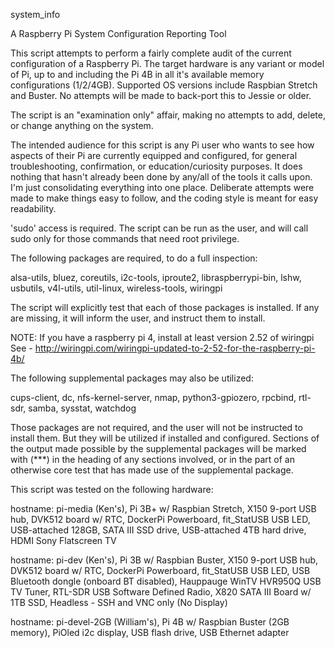 system_info

A Raspberry Pi System Configuration Reporting Tool

This script attempts to perform a fairly complete audit of the current configuration of a Raspberry Pi. The target hardware is any variant or model of Pi, up to and including the Pi 4B in all it's available memory configurations (1/2/4GB). Supported OS versions include Raspbian Stretch and Buster. No attempts will be made to back-port this to Jessie or older.

The script is an "examination only" affair, making no attempts to add, delete, or change anything on the system.

The intended audience for this script is any Pi user who wants to see how aspects of their Pi are currently equipped and configured, for general troubleshooting, confirmation, or education/curiosity purposes. It does nothing that hasn't already been done by any/all of the tools it calls upon. I'm just consolidating everything into one place. Deliberate attempts were made to make things easy to follow, and the coding style is meant for easy readability.

'sudo' access is required. The script can be run as the user, and will call sudo only for those commands that need root privilege.

The following packages are required, to do a full inspection:

alsa-utils,
bluez,
coreutils,
i2c-tools,
iproute2,
libraspberrypi-bin,
lshw,
usbutils,
v4l-utils,
util-linux,
wireless-tools,
wiringpi

The script will explicitly test that each of those packages is installed. If any are missing, it will inform the user, and instruct them to install.

NOTE: If you have a raspberry pi 4, install at least version 2.52 of wiringpi See - http://wiringpi.com/wiringpi-updated-to-2-52-for-the-raspberry-pi-4b/

The following supplemental packages may also be utilized:

cups-client,
dc,
nfs-kernel-server,
nmap,
python3-gpiozero,
rpcbind,
rtl-sdr,
samba,
sysstat,
watchdog

Those packages are not required, and the user will not be instructed to install them. But they will be utilized if installed and configured. Sections of the output made possible by the supplemental packages will be marked with (***) in the heading of any sections involved, or in the part of an otherwise core test that has made use of the supplemental package.

This script was tested on the following hardware:

hostname: pi-media (Ken's),
Pi 3B+ w/ Raspbian Stretch,
X150 9-port USB hub,
DVK512 board w/ RTC,
DockerPi Powerboard,
fit_StatUSB USB LED,
USB-attached 128GB,
SATA III SSD drive,
USB-attached 4TB hard drive,
HDMI Sony Flatscreen TV

hostname: pi-dev (Ken's),
Pi 3B w/ Raspbian Buster,
X150 9-port USB hub,
DVK512 board w/ RTC,
DockerPi Powerboard,
fit_StatUSB USB LED,
USB Bluetooth dongle (onboard BT disabled),
Hauppauge WinTV HVR950Q USB TV Tuner,
RTL-SDR USB Software Defined Radio,
X820 SATA III Board w/ 1TB SSD,
Headless - SSH and VNC only (No Display)

hostname: pi-devel-2GB (William's),
Pi 4B w/ Raspbian Buster (2GB memory),
PiOled i2c display,
USB flash drive,
USB Ethernet adapter
